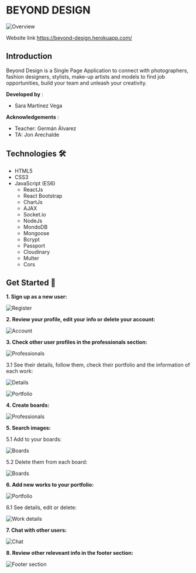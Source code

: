 # BEYOND DESIGN

<img src="https://i.postimg.cc/k4mxwTyD/BEYOND-DESIGN.png" alt="Overview">

Website link https://beyond-design.herokuapp.com/

## Introduction

Beyond Design is a Single Page Application to connect with photographers, fashion designers, stylists, make-up artists and models to find job opportunities, build your team and unleash your creativity.

**Developed by** :
- Sara Martínez Vega

**Acknowledgements** :

- Teacher: Germán Álvarez
- TA: Jon Arechalde

## Technologies 🛠️

- HTML5 
- CSS3
- JavaScript (ES6)
  - ReactJs
  - React Bootstrap
  - ChartJs
  - AJAX
  - Socket.io  
  - NodeJs
  - MondoDB
  - Mongoose
  - Bcrypt
  - Passport
  - Cloudinary
  - Multer
  - Cors  

## Get Started :rocket:

**1. Sign up as a new user:**

![Register](https://res.cloudinary.com/dmsx3xete/image/upload/v1610283724/creative-app/signup_1_ko5tkr.png)

**2. Review your profile, edit your info or delete your account:**

![Account](https://res.cloudinary.com/dmsx3xete/image/upload/v1610283605/creative-app/account_jfbaug.png)

**3. Check other user profiles in the professionals section:**

![Professionals](https://res.cloudinary.com/dmsx3xete/image/upload/v1610283606/creative-app/professionals_ktiwmu.png)

3.1 See their details, follow them, check their portfolio and the information of each work:

![Details](https://res.cloudinary.com/dmsx3xete/image/upload/v1610283606/creative-app/user_details_mkkif4.png)

![Portfolio](https://res.cloudinary.com/dmsx3xete/image/upload/v1610283606/creative-app/portfolio_of4qst.png)

**4. Create boards:**

![Professionals](https://res.cloudinary.com/dmsx3xete/image/upload/v1610283606/creative-app/boards_e6bs9y.png)

**5. Search images:**

5.1 Add to your boards:

![Boards](https://res.cloudinary.com/dmsx3xete/image/upload/v1610283605/creative-app/images_v34v7y.png)

5.2 Delete them from each board:

![Boards](https://res.cloudinary.com/dmsx3xete/image/upload/v1610283605/creative-app/board_otcxlb.png)

**6. Add new works to your portfolio:**

![Portfolio](https://res.cloudinary.com/dmsx3xete/image/upload/v1610283605/creative-app/edit_work_djxkha.png)

6.1 See details, edit or delete:

![Work details](https://res.cloudinary.com/dmsx3xete/image/upload/v1610283605/creative-app/work_details_ynhmel.png)

**7. Chat with other users:**

![Chat](https://res.cloudinary.com/dmsx3xete/image/upload/v1610283606/creative-app/chat_kbzqtx.png)

**8. Review other releveant info in the footer section:**

![Footer section](https://res.cloudinary.com/dmsx3xete/image/upload/v1610283606/creative-app/chart_f52vnc.png)
 
